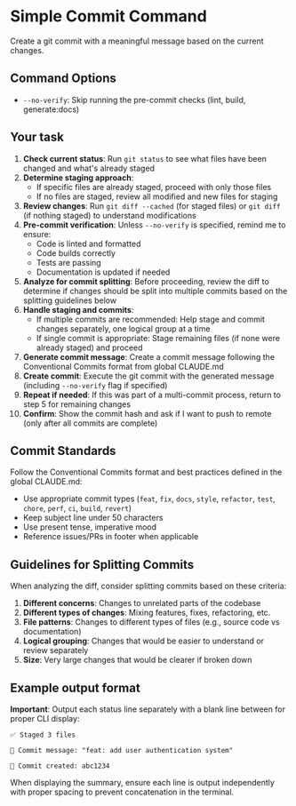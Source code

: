 # Simple Commit Command

Create a git commit with a meaningful message based on the current changes.

## Command Options

- `--no-verify`: Skip running the pre-commit checks (lint, build, generate:docs)

## Your task

1. **Check current status**: Run `git status` to see what files have been changed and what's already staged
2. **Determine staging approach**:
   - If specific files are already staged, proceed with only those files
   - If no files are staged, review all modified and new files for staging
3. **Review changes**: Run `git diff --cached` (for staged files) or `git diff` (if nothing staged) to understand modifications
4. **Pre-commit verification**: Unless `--no-verify` is specified, remind me to ensure:
   - Code is linted and formatted
   - Code builds correctly
   - Tests are passing
   - Documentation is updated if needed
5. **Analyze for commit splitting**: Before proceeding, review the diff to determine if changes should be split into multiple commits based on the splitting guidelines below
6. **Handle staging and commits**:
   - If multiple commits are recommended: Help stage and commit changes separately, one logical group at a time
   - If single commit is appropriate: Stage remaining files (if none were already staged) and proceed
7. **Generate commit message**: Create a commit message following the Conventional Commits format from global CLAUDE.md
8. **Create commit**: Execute the git commit with the generated message (including `--no-verify` flag if specified)
9. **Repeat if needed**: If this was part of a multi-commit process, return to step 5 for remaining changes
10. **Confirm**: Show the commit hash and ask if I want to push to remote (only after all commits are complete)

## Commit Standards

Follow the Conventional Commits format and best practices defined in the global CLAUDE.md:

- Use appropriate commit types (`feat`, `fix`, `docs`, `style`, `refactor`, `test`, `chore`, `perf`, `ci`, `build`, `revert`)
- Keep subject line under 50 characters
- Use present tense, imperative mood
- Reference issues/PRs in footer when applicable

## Guidelines for Splitting Commits

When analyzing the diff, consider splitting commits based on these criteria:

1. **Different concerns**: Changes to unrelated parts of the codebase
2. **Different types of changes**: Mixing features, fixes, refactoring, etc.
3. **File patterns**: Changes to different types of files (e.g., source code vs documentation)
4. **Logical grouping**: Changes that would be easier to understand or review separately
5. **Size**: Very large changes that would be clearer if broken down

## Example output format

**Important**: Output each status line separately with a blank line between for proper CLI display:

```text
✅ Staged 3 files

📝 Commit message: "feat: add user authentication system"

🎯 Commit created: abc1234
```

When displaying the summary, ensure each line is output independently with proper spacing to prevent concatenation in the terminal.
